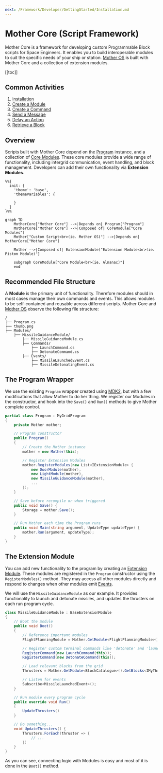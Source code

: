 ```yaml
---
next: /Framework/Developer/GettingStarted/Installation.md
---
```



<script setup>
import { ref, computed, onMounted } from 'vue'

const isDark = ref(false)

const getDarkMode = () => {
    const theme = document.documentElement.getAttribute('data-theme')
    isDark.value = theme === 'dark'
}

onMounted(() => {
    const observer = new MutationObserver(getDarkMode)
    observer.observe(document.documentElement, { attributes: true, attributeFilter: ['data-theme'] })
})



// const isDark = computed(() => {
//     return true;
//     return document.documentElement.classList.contains('dark')
// })
</script>

<!-- {{isDark ? 'Dark Mode' : 'Light Mode'}} -->

# Mother Core (Script Framework)
<!-- ![Beta](https://img.shields.io/badge/Beta-_v1.0.0-blue) -->
<Badge type="info" text="&nbsp;Beta&nbsp;" vertical="middle" />
<Badge type="warning" text="&nbsp;v1.0.0&nbsp;" vertical="middle" />

Mother Core is a framework for developing custom Programmable Block scripts for Space Engineers. It enables you to build interoperable modules to suit the specific needs of your ship or station. [Mother OS](../IngameScript/IngameScript.md) is built with Mother Core and a collection of extension modules.

[[toc]]

## Common Activities

1. [Installation](./Developer/GettingStarted/Installation.md)
2. [Create a Module](./Developer/BuildingAModule/BuildingAModule.md)
3. [Create a Command](./Developer/BuildingAModule/BuildingAModule.md#creating-a-command)
4. [Send a Message](./Developer/CoreModules/IntergridMessageService.md) 
5. [Delay an Action](./Developer/CoreModules/Clock.md)
6. [Retrieve a Block](./Developer/CoreModules/BlockCatalogue.md#accessing-blocks)

## Overview

Scripts built with Mother Core depend on the [Program](https://github.com/malware-dev/MDK-SE/wiki/Sandbox.ModAPI.Ingame.MyGridProgram) instance, and a collection of [Core Modules](./Developer/CoreModules/CoreModules.md).  These core modules provide a wide range of functionality, including intergrid communication, event handling, and block management. Developers can add their own functionality via **Extension Modules**.

<!-- %%{
  init: {
    'theme': 'base',
    'themeVariables': {
        'primaryColor': '#BB2528',
        'primaryTextColor': '#fff',
        'primaryBorderColor': '#7C0000',
        'mainBkg': 'white',
        'nodeBorder': 'red',
        'lineColor': 'black',
        'secondaryColor': 'white',
        'secondaryBorderColor': 'black',
        'tertiaryColor': '#F2F2F2',
        'tertiaryBorderColor': 'black'
    }
  }
}%% -->

```mermaid
%%{
  init: {
    'theme': 'base',
    'themeVariables': {
    
    }
  }
}%%

graph TD
    MotherCore["Mother Core"] -->|Depends on| Program["Program"]
    MotherCore["Mother Core"] -->|Composed of| CoreModule["Core Modules"]
    Mother["Custom Script<br>(ie. Mother OS)"] -->|Depends on| MotherCore["Mother Core"]

    Mother -->|Composed of| ExtensionModule["Extension Module<br>(ie. Piston Module)"]

    subgraph CoreModule["Core Module<br>(ie. Almanac)"]
    end
```

## Recommended File Structure

A **Module** is the primary unit of functionality.  Therefore modules should in most cases manage their own commands and events.  This allows modules to be self-contained and reusable across different scripts. Mother Core and [Mother OS](../IngameScript/IngameScript.md) observe the following file structure:

```plaintext title="File Structure"
/
├── Program.cs
├── thumb.png
├── Modules/
    ├── MissileGuidanceModule/
        ├── MissileGuidanceModule.cs
        ├── Commands/
            ├── LaunchCommand.cs
            ├── DetonateCommand.cs
        ├── Events/
            ├── MissileLaunchedEvent.cs
            ├── MissileDetonatingEvent.cs
```

## The Program Wrapper

We use the existing `Program` wrapper created using [MDK2](https://github.com/malforge/mdk2), but with a few modifications that allow Mother to do her thing.  We register our Modules in the constructor, and hook into the `Save()` and `Run()` methods to give Mother complete control.

```csharp
partial class Program : MyGridProgram
{
    private Mother mother;

    // Program constructor
    public Program()
    {
        // Create the Mother instance
        mother = new Mother(this);

        // Register Extension Modules
        mother.RegisterModules(new List<IExtensionModule> {
            new DoorModule(mother),
            new LightModule(mother),
            new MissileGuidanceModule(mother),
            ...
        });
    }

    // Save before recompile or when triggered
    public void Save() {
        Storage = mother.Save();
    }

    // Run Mother each time the Program runs
    public void Main(string argument, UpdateType updateType) {
        mother.Run(argument, updateType);
    }
}
```

## The Extension Module
You can add new functionality to the program by creating an [Extension Module](./Developer/BuildingAModule/BuildingAModule.md). These modules are registered in the `Program` constructor using the `RegisterModules()` method. They may access all other modules directly and respond to changes when other modules emit [Events](Developer/BuildingAModule/BuildingAModule.md#events).

We will use the `MissileGuidanceModule` as our example.  It provides functionality to launch and detonate missiles, and updates the thrusters on each run program cycle.

```csharp title="MissileGuidanceModule.cs"
class MissileGuidanceModule : BaseExtensionModule
{
    // Boot the module
    public void Boot()
    {
        // Reference important modules
        FlightPlanningModule = Mother.GetModule<FlightPlanningModule>();

        // Register custom terminal commands like 'detonate' and 'launch'
        RegisterCommand(new LaunchCommand(this));
        RegisterCommand(new DetonateCommand(this));

        // Load relevant blocks from the grid
        Thrusters = Mother.GetModule<BlockCatalogue>().GetBlocks<IMyThrust>();

        // Listen for events
        Subscribe<MissileLaunchedEvent>();
    }

    // Run module every program cycle
    public override void Run()
    {
        UpdateThrusters()
    }

    // Do something...
    void UpdateThrusters() { 
        Thrusters.ForEach(thruster => {
            // ...
        })
    }
}
```

As you can see, connecting logic with Modules is easy and most of it is done in the `Boot()` method.

<!-- Let's go into [building a module](./Developer/BuildingAModule/BuildingAModule.md) in more detail. -->

